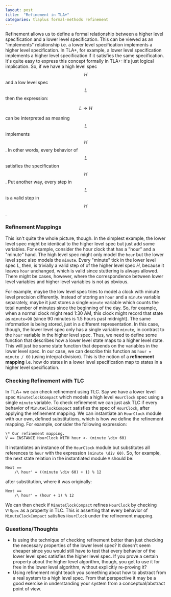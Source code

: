 ```yaml
---
layout: post
title:  "Refinement in TLA+"
categories: tlaplus formal-methods refinement
---
```


Refinement allows us to define a formal relationship between a higher level specification and a lower level specification. This can be viewed as an "implements" relationship i.e. a lower level specification implements a higher level specification. In TLA+, for example, a lower level specification implements a higher level specification if it satisfies the same specification. It's quite easy to express this concept formally in TLA+: it's just logical implication. So, if we have a high level spec $$H$$ and a low level spec $$L$$ then the expression:

$$ L \Rightarrow H $$

can be interpreted as meaning $$L$$ implements $$H$$. In other words, every behavior of $$L$$ satisfies the specification $$H$$. Put another way, every step in $$L$$ is a valid step in $$H$$. 

### Refinement Mappings

This isn't quite the whole picture, though. In the simplest example, the lower level spec might be identical to the higher level spec but just add some variables. For example, consider the hour clock that has a "hour" and a "minute" hand. The high level spec might only model the `hour` but the lower level spec also models the `minute`. Every "minute" tick in the lower level spec $L$, then, is trivially a valid step of of the higher level spec $H$, because it leaves `hour` unchanged, which is valid since stuttering is always allowed. There might be cases, however, where the correspondence between lower level variables and higher level variables is not as obvious. 

For example, maybe the low level spec tries to model a clock with minute level precision differently. Instead of storing an `hour` and a `minute` variable separately, maybe it just stores a single `minute` variable which counts the total number of minutes since the beginning of the day. So, for example, when a normal clock might read 1:30 AM, this clock might record that state as `minute=90` (since 90 minutes is 1.5 hours past midnight). The same information is being stored, just in a different representation. In this case, though, the lower level spec only has a single variable `minute`, in contrast to the `hour` variable in the higher level spec. Thus, we need to define some function that describes how a lower level state maps to a higher level state. This will just be some state function that depends on the variables in the lower level spec. In our case, we can describe this function as `hour = minute / 60` (using integral division). This is the notion of a **refinement mapping** i.e. how do states in a lower level specification map to states in a higher level specification.

### Checking Refinement with TLC

In TLA+ we can check refinement using TLC. Say we have a lower level spec `MinuteClockCompact` which models a high level `HourClock` spec using a single `minute` variable. To check refinement we can just ask TLC if every behavior of `MinuteClockCompact` satisfies the spec of `HourClock`, after applying the refinement mapping. We can instantiate an `HourClock` module with our own, defined substitutions, which is how we define the refinement mapping. For example, consider the following expression:

```tla
\* Our refinement mapping.
V == INSTANCE HourClock WITH hour <- (minute \div 60)
```
It instantiates an instance of the `HourClock` module but substitutes all references to `hour` with the expression `(minute \div 60)`. So, for example, the next state relation in the instantiated module `V` should be:

```tla
Next == 
    /\ hour' = ((minute \div 60) + 1) % 12
```

after substitution, where it was originally:

```
Next == 
    /\ hour' = (hour + 1) % 12
```

We can then check if `MinuteClockCompact` refines `HourClock` by checking `V!Spec` as a property in TLC. This is asserting that every behavior of `MinuteClockCompact` satisfies `HourClock` under the refinement mapping.

### Questions/Thoughts
- Is using the technique of checking refinement better than just checking the necessary properties of the lower level spec? It doesn't seem cheaper since you would still have to test that every behavior of the lower level spec satisfies the higher level spec. If you prove a certain property about the higher level algorithm, though, you get to use it for free in the lower level algorithm, without explicitly re-proving it?
- Using refinement might teach you something about how to abstract from a real system to a high level spec. From that perspective it may be a good exercise in understanding your system from a conceptual/abstract point of view.